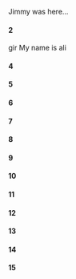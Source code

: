 Jimmy was here...
#### 2
gir  My name is ali
#### 4
#### 5
#### 6
#### 7
#### 8
#### 9
#### 10
#### 11
#### 12
#### 13
#### 14
#### 15
